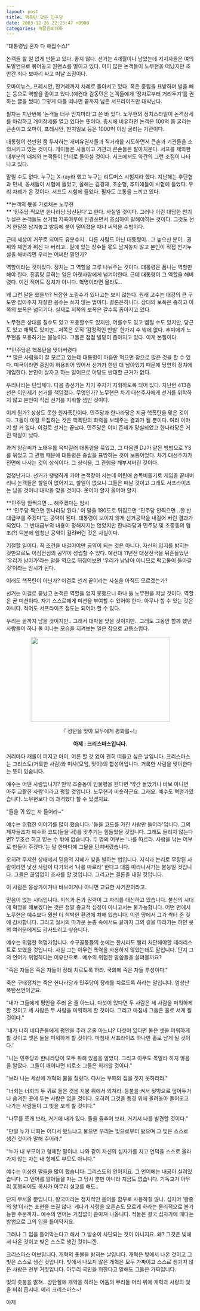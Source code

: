 ```yaml
---
layout: post
title: 핵폭탄 맞은 민주당
date: 2003-12-26 22:25:47 +0900
categories: 깨달음의대화
---
```

“대통령님 혼자 다 해잡수쇼!”

논객들 할 일 없게 만들고 있다. 좋지 않다. 선거는 4개월이나 남았는데 지지자들은 여의도발언으로 묶어놓고 원맨쇼를 벌이고 있다. 이미 많은 논객들이 노무현을 떠났지만 조만간 죄다 보따리 싸고 떠날 조짐이다. 

오마이뉴스, 프레시안, 한겨레까지 차례로 돌아서고 있다. 혹은 중립을 표방하며 발을 빼는 등으로 역할을 줄이고 있다.(예컨대 김동민은 논객들에게 ‘정치로부터 거리두기’를 권하는 글을 썼다) 그렇게 다들 떠나면 끝까지 남은 서프라이즈만 대박난다.

필자는 지난번에 ‘논객들 너무 믿지마라’고 쓴 바 있다. 노무현의 정치스타일이 논객장세를 마감하고 개미장세를 열고 있다는 뜻이다. 증시에 비유하면 논객은 100억 쯤 굴리는 큰손이고 오마이, 프레시안, 딴지일보 등은 1000억 이상 굴리는 기관이다. 

대통령이 천만원 쯤 투자하는 개미유권자들과 직거래를 시도하면서 큰손과 기관들을 소외시키고 있는 것이다. 개미들은 사들이고 기관과 큰손들은 팔아치운다. 서프를 제외한 대부분의 매체와 논객들이 안티로 돌아설 것이다. 서프에서도 약간의 그런 조짐이 나타나고 있다. 

말릴 수도 없다. 누구는 X-ray라 했고 누구는 리트머스 시험지라 했다. 지난해는 후단협과 민새, 몽새들이 시험에 들었고, 올해는 김경재, 조순형, 추미애들이 시험에 들었다. 우리 차례가 온 것이다. 서프도 시험에 들었다. 필자도 고통을 느끼고 있다. 

**논객의 몫을 가로채는 노무현  
** ‘민주당 찍으면 한나라당 당선된다’고 한다. 사실일 것이다. 그러나 이런 대담한 천기누설은 논객들도 선거법 저촉여부에 신경쓰면서 조심하여 말해야하는 것이다. 그것도 선거 한달쯤 남겨놓고 발등에 불이 떨어졌을 때나 써먹을 수법이다. 

근데 세상이 거꾸로 되어도 유분수지.. 다른 사람도 아닌 대통령이.. 그 높으신 분이.. 권위와 체면과 위신 다 버리고.. 밑에 있는 장수들 몫도 남겨놓지 않고 본인이 직접 천기누설을 해버리면 우리는 어쩌란 말인가? 

역할이라는 것이있다. 정치는 그 역할을 고루 나눠주는 것이다. 대통령은 폼나는 역할만 해야 한다. 진흙탕 묻히는 일은 아랫사람에게 넘겨야한다. 근데 대통령이 그 역할을 해버렸다. 이건 적어도 정치가 아니다. 혁명이라면 몰라도.. 

왜 그런 말을 했을까? 복잡한 노림수가 있다고는 보지 않는다. 원래 고수는 대강의 큰 구도만 잡아주지 자잘한 꽁수는 쓰지 않는 법이다. 결론은하나다. 상대의 보폭은 좁히고 이쪽의 보폭은 넓히기다. 실제로 저쪽의 보폭은 갈수록 좁아지고 있다. 

노무현은 상대를 칠수도 있고 포용할수도 있지만, 어를수도 있고 뺨칠 수도 있지만, 당근도 있고 채찍도 있지만.. 저쪽은 오직 ‘감정적인 반발’ 한가지 수 밖에 없다. 추미애가 노무현을 포용하기는 불능이다. 그들은 점점 발밑이 좁아지고 있다. 이게 본질이다. 

**민주당은 핵폭탄을 맞아버렸다  
** 많은 사람들이 잘 모르고 있는데 대통령이 마음만 먹으면 참으로 많은 것을 할 수 있다. 미국이라면 중임이 허용되어 있어서 선거가 한번 더 남아있기 때문에 당연히 정치에 개입한다. 본인이 살자고 하는 일이므로 야당도 반대할 근거가 없다. 

우리나라는 단임제다. 다음 총선거는 차기 주자가 지휘하도록 되어 있다. 지난번 413총선은 이인제가 선거를 책임졌다. 무엇인가? 노무현은 차기 대선주자에게 선거를 위탁하지 않고 본인이 직접 선거를 지휘할 셈인 것이다.

이게 뭔가? 상상도 못한 원자폭탄이다. 민주당과 한나라당은 지금 핵폭탄을 맞은 것이다. 그들이 이걸 트집하는 것은 핵폭탄의 화력을 보태주는 결과가 될 뿐이다. 여러 이야기 할 거 없다. 이걸로 선거는 끝났다. 민주당은 이미 존재가 망실되었고 한나라당은 거진 박살이 났다. 

과거 양김씨가 노태우를 윽박질러 대통령을 묶었고, 그 다음엔 DJ가 같은 방법으로 YS를 묶었고 그 관행 때문에 대통령은 중립을 표방하는 것이 보통이었다. 차기 대선주자가 전면에 나서는 것이 상식이다. 그 상식을, 그 관행을 깨부셔버린 것이다. 

엄청난거다. 선거가 팽팽하게 가야 논객장이 서는데 어린애 손목비틀기로 게임을 끝내버리니 논객들은 할일이 없어지고, 할일이 없으니 그들은 떠날 것이고 그래도 서프라이즈는 남을 것이니 대박을 맞을 것이다. 웃어야 할지 울어야 할지.

**민주당 안찍으면 ... 해주겠다는 암시  
** ‘민주당 찍으면 한나라당 된다.’ 이 말을 180도로 뒤집으면 “민주당 안찍으면 ..한 반대급부를 주겠다”는 공약이 된다. 대통령이 보이지 않게 선거공약을 내걸어 버린 결과가 되었다. 그 반대급부의 내용이 정해지지는 않았지만 한나라당과 민주당 및 조중동의 협조(?) 덕분에 엄청난 공약이 걸려버린 것은 사실이다. 

기절할 일이다. 꼭 조건을 내걸어야만 공약이 되는 것은 아니다. 자신의 입지를 밝히는 것만으로도 이심전심의 공약이 성립할 수 있다. 예컨대 11년전 대선전국을 뒤흔들었던 ‘우리가 남이가’라는 말을 역으로 뒤집어보면 ‘우리가 남남이 아니므로 떡고물이 돌아갈 것’이라는 암시가 된다. 

이래도 핵폭탄이 아닌가? 이걸로 선거 끝이라는 사실을 아직도 모르겠는가?

선거는 이걸로 끝났고 논객은 역할을 얻지 못했으니 하나 둘 노무현을 떠날 것이다. 역할은 곧 미션이다. 자기 스스로에게 미션을 부여할 수 있어야 한다. 아무나 할 수 있는 것은 아니다. 적어도 서프라이즈 정도는 되어야 할 수 있다. 

우리는 끝까지 남을 것이지만.. 그래서 대박을 맞을 것이지만.. 그래도 그동안 함께 했던 사람들이 하나 둘 떠나는 모습을 지켜보는 일은 참으로 고통스럽다. 

<p align="center">
  <img src="http://drkimz.com/technote/board/KDR/upimg/1072444411.jpg" width="373" height="227" border="0" />
</p>

<p align="center">
  『 성탄을 맞아 모두에게 평화를~!』
</p>

<p align="center">
  <b>아제 : 크리스마스입니다. </b>
</p>

거리마다 캐롤이 퍼지고 아이, 어른 할 것 없이 괜히 떠들고 싶은 날입니다. 크리스마스는 그리스도(거룩한 사람)와 미사(모임, 맞이)의 합성어입니다. 거룩한 사람을 맞이한다는 뜻이 있습니다. 

예수는 어떤 사람입니가? 만약 조중동이 인물평을 한다면 ‘약간 돌았거나 바보 아니면 아주 교활한 사람’이라고 평할 것입니다. 노무현과 비슷하군요. 그래요. 예수도 혁명가였습니다. 노무현보다 더 과격했다 할 수 있겠지요. 

"들을 귀 있는 자 들어라~" 

예수는 위험한 이야기를 많이 했습니다. '들을 코드를 가진 사람만 들어라'입니다. 그의 제자들조차 예수와 코드(들을 귀)를 맞추기는 힘들었을 것입니다. 그래도 들리지 않는다면? 무조건 하고 믿는 수 밖에 없습니다. 두 명의 어부는 ‘나를 따르라. 사람을 낚는 어부로 만들어 주겠다.’는 말 한마디에 그물을 던져버렸습니다. 

오히려 무지한 상태에서 믿음의 지혜가 빛을 발하는 법입니다. 지식과 논리로 무장된 사람이라면 낯선 사람이 다가와서 ‘나를 따르라’ 한다고 대뜸 따라나서기는 불능일 것입니다. 그들은 끊임없이 조사를 할 것입니다. 그리고는 결론을 내릴 것입니다. 

이 사람은 몽상가이거나 바보이거나 아니면 교묘한 사기꾼이라고. 

믿음이 없는 시대입니다. 지식과 돈과 권력이 그 자리를 대신하고 있습니다. 불신의 시대에 혁명을 해보겠다는 것은 정말 종교적 심정이 아니고서는 불가능합니다. 어떤 면에서 노무현은 예수보다 훨씬 더 척박한 환경에 처해 있습니다. 이런 땅에서 그가 싹터 준 것에 감사합니다. 그리고 질시의 따가운 눈총 속에서도 끝까지 그의 길을 따라가는 하얀 옷의 여러분에게도 감사드리고 싶습니다. 

예수는 위험한 혁명가입니다. 수구꼴통들의 눈에는 한시라도 빨리 처단해야할 테러리스트로 보였을 것입니다. 사실 그는 아무런 폭력을 사용하지 않았는데도 말입니다. 단지 그의 언어가 위험하다는 이유만으로.. 예수의 위험한 말씀들을 살펴볼까요? 

"죽은 자들은 죽은 자들이 장례 치르도록 하라. 국회에 죽은 자들 투성이다." 

죽은 구태정치는 죽은 한나라당과 민주당이 장례를 치르도록 하라는 말입니다. 엄청난 폭탄선언이군요.

"내가 그들에게 평안을 주러 온 줄 아느냐. 다섯이 있다면 두 사람은 세 사람을 미워하게 할 것이고 세 사람은 두 사람을 미워하게 할 것이다. 그리고 마침내 그들은 홀로 서게 될 것이다." 

‘내가 너희 네티즌들에게 평안을 주러 온줄 아느냐? 다섯이 있다면 둘은 셋을 미워하게 할 것이고 셋은 둘을 미워하게 할 것이다. 마침내 서프라이즈 하나만 홀로 남게 될 것이다.’ 

"나는 민주당과 한나라당이 모두 취해 있음을 알았다. 그리고 아무도 목말라 하지 않음을 알았다. 그들이 깨어나면 비로소 그들은 회개할 것이다." 

"보라 나는 세상에 개혁의 불을 질렀다. 다시는 부패의 집을 짓지 못하리라." 

"너희는 너희의 두 귀로 들은 것을 지붕 위에서 외쳐라. 등불을 켜서 됫박으로 덮어두거나 숨겨진 곳에 두는 사람은 없을 것이다. 오히려 그것을 등경 위에 올려놓아 들어오고 나가는 사람들이 그 빛을 보게 할 것이다." 

"나무를 쪼개 보라, 거기에 내가 있다. 돌을 들추어 보라, 거기서 나를 발견할 것이다." 

"만일 누가 너희는 어디서 왔느냐고 물으면 우리는 빛으로부터 왔으며 그 빛은 스스로 생긴 것이라 말해 주어라." 

"누가 내 부모이고 형제란 말이냐. 나와 같이 자신의 십자가를 지고 언덕을 스스로 올라가지 않는 자는 내 형제도 부모도 아니다." 

예수는 이상한 말들을 많이 했습니다. 그리스도의 언어지요. 그 언어에는 내공이 실려있습니다. 그 언어를 알아들을 자는 그 당시 뿐만 아니라 지금도 없습니다. 기독교가 아무리 흥행되어도 목사가 아무리 설교를 해도.. 

단지 무서울 뿐입니다. 왕국이라는 정치적인 용어를 함부로 사용하질 않나. 심지어 ‘왕중의 왕’이라는 표현을 쓰질 않나. 게다가 사랑을 오른손도 모르게 하라는 물리적으로 불가능한 주문까지.. 예수의 언어는 거침없이 쏟아져 나옵니다. 적들은 결국 십자가에 매다는 방법으로 그의 입을 틀어막지요. 

그러나 그 입을 틀어막는다고 해서 그 방송이 차단되는 것이 아니지요. 왜? 그것은 빛에서 나온 것이고 빛은 스스로 생긴 것이니깐. 

크리스마스 이브입니다. 개혁의 촛불을 밝히는 날입니다. 개혁은 빛에서 나온 것이고 그 빛은 스스로 생긴 것입니다. 빛에서 나오지 않은 개혁은 모두 가짜이고 스스로 생기지 않은 사랑은 전부 거짓입니다. 아무리 국민을 위한다고 말해도 그들은 가짜입니다. 

빛의 촛불을 밝혀.. 성탄절에 개악을 하려는 어둠의 무리들 머리 위에 개혁과 사랑의 빛을 비춰 줍시다. 메리 크리스마스~! 

아제